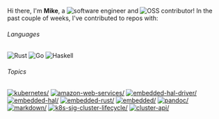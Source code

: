 Hi there, I'm **Mike**, a ![software engineer](https://img.shields.io/static/v1?style=flat-square&label=&message=software%20engineer&color=navy) and ![OSS contributor](https://img.shields.io/static/v1?style=flat-square&label=&message=OSS%20contributor&color=navy)! In the past couple of weeks, I've contributed to repos with:

###### Languages

![Rust](https://img.shields.io/static/v1?logo=Rust&logoColor=%23333&style=flat-square&label=&message=Rust&color=%23dea584) ![Go](https://img.shields.io/static/v1?logo=Go&logoColor=%23fff&style=flat-square&label=&message=Go&color=%2300ADD8) ![Haskell](https://img.shields.io/static/v1?logo=Haskell&logoColor=%23fff&style=flat-square&label=&message=Haskell&color=%235e5086)

###### Topics

<a href="https://github.com/topics/kubernetes"><img src="https://img.shields.io/static/v1?style=flat-square&label=&message=kubernetes&color=blue" alt=kubernetes/></a> <a href="https://github.com/topics/amazon-web-services"><img src="https://img.shields.io/static/v1?style=flat-square&label=&message=amazon-web-services&color=blue" alt=amazon-web-services/></a> <a href="https://github.com/topics/embedded-hal-driver"><img src="https://img.shields.io/static/v1?style=flat-square&label=&message=embedded-hal-driver&color=blue" alt=embedded-hal-driver/></a> <a href="https://github.com/topics/embedded-hal"><img src="https://img.shields.io/static/v1?style=flat-square&label=&message=embedded-hal&color=blue" alt=embedded-hal/></a> <a href="https://github.com/topics/embedded-rust"><img src="https://img.shields.io/static/v1?style=flat-square&label=&message=embedded-rust&color=blue" alt=embedded-rust/></a> <a href="https://github.com/topics/embedded"><img src="https://img.shields.io/static/v1?style=flat-square&label=&message=embedded&color=blue" alt=embedded/></a> <a href="https://github.com/topics/pandoc"><img src="https://img.shields.io/static/v1?style=flat-square&label=&message=pandoc&color=blue" alt=pandoc/></a> <a href="https://github.com/topics/markdown"><img src="https://img.shields.io/static/v1?style=flat-square&label=&message=markdown&color=blue" alt=markdown/></a> <a href="https://github.com/topics/k8s-sig-cluster-lifecycle"><img src="https://img.shields.io/static/v1?style=flat-square&label=&message=k8s-sig-cluster-lifecycle&color=blue" alt=k8s-sig-cluster-lifecycle/></a> <a href="https://github.com/topics/cluster-api"><img src="https://img.shields.io/static/v1?style=flat-square&label=&message=cluster-api&color=blue" alt=cluster-api/></a>
